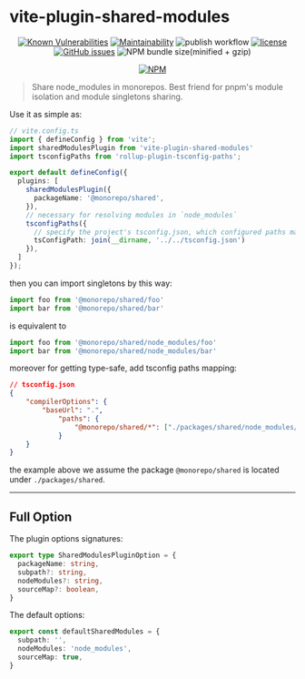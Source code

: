 # vite-plugin-shared-modules

<div align="center">

[![Known Vulnerabilities][known-vulnerabilities-image]][known-vulnerabilities-url]
[![Maintainability][maintainability-image]][maintainability-url]
![publish workflow][publish-workflow-image]
[![license][license-image]][license-url]
[![GitHub issues][github-issues-image]][github-issues-url]
![NPM bundle size(minified + gzip)][bundle-size-image]

[known-vulnerabilities-image]: https://snyk.io/test/github/zheeeng/vite-plugin-shared-modules/badge.svg
[known-vulnerabilities-url]: https://snyk.io/test/github/zheeeng/vite-plugin-shared-modules

[maintainability-image]: https://api.codeclimate.com/v1/badges/d3eaf22221bf57742429/maintainability
[maintainability-url]: https://codeclimate.com/github/zheeeng/vite-plugin-shared-modules/maintainability

[publish-workflow-image]: https://github.com/zheeeng/vite-plugin-shared-modules/actions/workflows/publish.yml/badge.svg

[license-image]: https://img.shields.io/github/license/mashape/apistatus.svg
[license-url]: https://github.com/zheeeng/vite-plugin-shared-modules/blob/master/LICENSE

[github-issues-image]: https://img.shields.io/github/issues/zheeeng/vite-plugin-shared-modules
[github-issues-url]: https://github.com/zheeeng/vite-plugin-shared-modules/issues

[bundle-size-image]: https://img.shields.io/bundlephobia/minzip/vite-plugin-shared-modules.svg

[![NPM](https://nodei.co/npm/vite-plugin-shared-modules.png?downloads=true&downloadRank=true&stars=true)](https://nodei.co/npm/vite-plugin-shared-modules/)

</div>

> Share node_modules in monorepos. Best friend for pnpm's module isolation and module singletons sharing.

Use it as simple as:

```ts
// vite.config.ts
import { defineConfig } from 'vite';
import sharedModulesPlugin from 'vite-plugin-shared-modules'
import tsconfigPaths from 'rollup-plugin-tsconfig-paths';

export default defineConfig({
  plugins: [
    sharedModulesPlugin({
      packageName: '@monorepo/shared',
    }),
    // necessary for resolving modules in `node_modules`
    tsconfigPaths({
      // specify the project's tsconfig.json, which configured paths mapping.
      tsConfigPath: join(__dirname, '../../tsconfig.json')
    }),
  ]
});
```

then you can import singletons by this way:

```ts
import foo from '@monorepo/shared/foo'
import bar from '@monorepo/shared/bar'
```

is equivalent to

```ts
import foo from '@monorepo/shared/node_modules/foo'
import bar from '@monorepo/shared/node_modules/bar'
```

moreover for getting type-safe, add tsconfig paths mapping:

```json
// tsconfig.json
{
    "compilerOptions": {
        "baseUrl": ".",
            "paths": {
                "@monorepo/shared/*": ["./packages/shared/node_modules/*", "./packages/shared/node_modules/@types/*"]
            }
    }
}
```

the example above we assume the package `@monorepo/shared` is located under `./packages/shared`.

---

## Full Option

The plugin options signatures:

```ts
export type SharedModulesPluginOption = {
  packageName: string,
  subpath?: string,
  nodeModules?: string,
  sourceMap?: boolean,
}
```

The default options:

```ts
export const defaultSharedModules = {
  subpath: '',
  nodeModules: 'node_modules',
  sourceMap: true,
}
```
